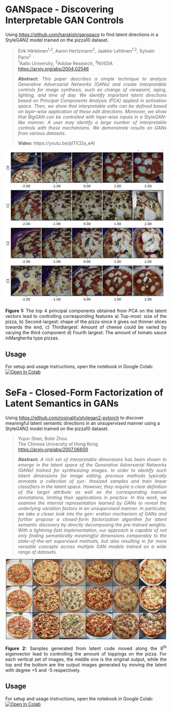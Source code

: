 # GANSpace - Discovering Interpretable GAN Controls 

Using https://github.com/harskish/ganspace to find latent directions in a StyleGAN2 model trained on the pizza10 dataset.

> Erik Härkönen<sup>1,2</sup>, Aaron Hertzmann<sup>2</sup>, Jaakko Lehtinen<sup>1,3</sup>, Sylvain Paris<sup>2</sup><br>
> <sup>1</sup>Aalto University, <sup>2</sup>Adobe Research, <sup>3</sup>NVIDIA<br>
> https://arxiv.org/abs/2004.02546
>
> <p align="justify"><b>Abstract:</b> <i>This paper describes a simple technique to analyze Generative Adversarial Networks (GANs) and create interpretable controls for image synthesis, such as change of viewpoint, aging, lighting, and time of day. We identify important latent directions based on Principal Components Analysis (PCA) applied in activation space. Then, we show that interpretable edits can be defined based on layer-wise application of these edit directions. Moreover, we show that BigGAN can be controlled with layer-wise inputs in a StyleGAN-like manner. A user may identify a large number of interpretable controls with these mechanisms. We demonstrate results on GANs from various datasets.</i></p>
> <p align="justify"><b>Video:</b> 
> https://youtu.be/jdTICDa_eAI
  
 <p align="center">
  <img src="https://github.com/KV9801/gan-control/blob/main/samples/ganspace.png" width="500">
 </p>

<p align="justify"><b>Figure 1:</b> The top 4 principal components obtained from PCA on the latent vectors lead to controlling corresponding features a) Top-most: size of the pizza, b) Second-largest: shape of the pizza since it gives out thinner slices towards the end, c) Thirdlargest: Amount of cheese could be varied by varying the third component d) Fourth largest: The amount of tomato sauce inMargherita type pizzas.</p>


## Usage
For setup and usage instructions, open the notebook in Google Colab: [![Open In Colab](https://colab.research.google.com/assets/colab-badge.svg)](https://colab.research.google.com/github/KV9801/gan-control/blob/master/GANSpace/GANSpace.ipynb)

# SeFa - Closed-Form Factorization of Latent Semantics in GANs
Using https://github.com/rosinality/stylegan2-pytorch to discover meaningful latent semantic directions in an unsupervised manner using a StyleGAN2 model trained on the pizza10 dataset.

> Yujun Shen, Bolei Zhou<br>
> The Chinese University of Hong Kong<br>
> https://arxiv.org/abs/2007.06600
>
> <p align="justify"><b>Abstract:</b> <i>A rich set of interpretable dimensions has been shown to emerge in the latent space of the Generative Adversarial Networks (GANs) trained for synthesizing images. In order to identify such latent dimensions for image editing, previous methods typically annotate a collection of syn- thesized samples and train linear classifiers in the latent space. However, they require a clear definition of the target attribute as well as the corresponding manual annotations, limiting their applications in practice. In this work, we examine the internal representation learned by GANs to reveal the underlying variation factors in an unsupervised manner. In particular, we take a closer look into the gen- eration mechanism of GANs and further propose a closed-form factorization algorithm for latent semantic discovery by directly decomposing the pre-trained weights. With a lightning-fast implementation, our approach is capable of not only finding semantically meaningful dimensions comparably to the state-of-the-art supervised methods, but also resulting in far more versatile concepts across multiple GAN models trained on a wide range of datasets.</i></p>

 <p align="center">
  <img src="https://github.com/KV9801/gan-control/blob/main/samples/sefa.png" width="500">
 </p>
 
 <p align="justify"><b>Figure 2:</b> Samples generated from latent code moved along the 8<sup>th</sup> eigenvector lead to controlling the amount of toppings on the pizza. For each vertical set of images, the middle one is the original output, while the top and the bottom are the output images generated by moving the latent with degree +5 and -5 respectively.</p>


## Usage
For setup and usage instructions, open the notebook in Google Colab: [![Open In Colab](https://colab.research.google.com/assets/colab-badge.svg)](https://colab.research.google.com/github/KV9801/gan-control/blob/master/SeFa/SeFa.ipynb)
